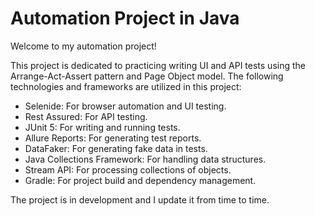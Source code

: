 # Automation Project in Java

Welcome to my automation project!

This project is dedicated to practicing writing UI and API tests using the Arrange-Act-Assert pattern and Page Object model.
The following technologies and frameworks are utilized in this project:

- Selenide: For browser automation and UI testing.
- Rest Assured: For API testing.
- JUnit 5: For writing and running tests.
- Allure Reports: For generating test reports.
- DataFaker: For generating fake data in tests.
- Java Collections Framework: For handling data structures.
- Stream API: For processing collections of objects.
- Gradle: For project build and dependency management.

The project is in development and I update it from time to time.
